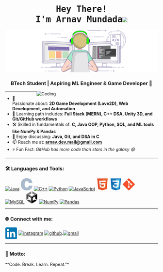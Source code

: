 


<h1 align="center">
  <samp>Hey There!</samp><br/>
  <samp><strong>I'm Arnav Mundada<img src="https://media.giphy.com/media/hvRJCLFzcasrR4ia7z/giphy.gif" width="40px"/></strong></samp>
</h1>


<a href="https://github.com/ArnavM21git" target="_blank">
  <img src="https://raw.githubusercontent.com/ArnavM21git/ArnavM21git/main/img.gif" alt="Arnav Banner" />
</a>

<h3 align="center">BTech Student | Aspiring ML Engineer & Game Developer 🚀</h3>





<img align="right" alt="Coding" width="400" src="https://cdn.dribbble.com/users/1162077/screenshots/3848914/programmer.gif" />



---

- 🔭 Passionate about: **2D Game Development (Love2D), Web Development, and Automation**
- 🌱 Learning path includes: **Full Stack (MERN), C++ DSA, Unity 3D, and Git/GitHub workflows**
- 🛠️ Skilled in fundamentals of: **C, Java OOP, Python, SQL, and ML tools like NumPy & Pandas**
- 💬 Enjoy discussing: **Java, Git, and DSA in C**
- 📫 Reach me at: **arnav.dev.mail@gmail.com**
- ⚡ Fun Fact: *GitHub has more code than stars in the galaxy 😄*
---



<h3 align="left">🛠️ Languages and Tools:</h3>
<p align="left">
  <a href="#"><img src="https://techstack-generator.vercel.app/java-icon.svg" alt="Java" width="40" height="40"/></a>
  <a href="#"><img src="https://raw.githubusercontent.com/devicons/devicon/master/icons/c/c-original.svg" alt="C" width="40" height="40"/></a>
  <a href="#"><img src="https://techstack-generator.vercel.app/cpp-icon.svg" alt="C++" width="40" height="40"/></a>
  <a href="#"><img src="https://techstack-generator.vercel.app/python-icon.svg" alt="Python" width="40" height="40"/></a>
<a href="#"><img src="https://techstack-generator.vercel.app/js-icon.svg" alt="JavaScript" width="40" height="40"/></a>
  <a href="#"><img src="https://raw.githubusercontent.com/devicons/devicon/master/icons/html5/html5-original.svg" alt="HTML5" width="40" height="40"/></a>
  <a href="#"><img src="https://raw.githubusercontent.com/devicons/devicon/master/icons/css3/css3-original.svg" alt="CSS3" width="40" height="40"/></a>
  <a href="#"><img src="https://raw.githubusercontent.com/devicons/devicon/master/icons/git/git-original.svg" alt="Git" width="40" height="40"/></a>
<br/>
  <a href="#"><img src="https://techstack-generator.vercel.app/mysql-icon.svg" alt="MySQL" width="40" height="40"/></a>
  <a href="#"><img src="https://raw.githubusercontent.com/devicons/devicon/master/icons/unity/unity-original.svg" width="40" height="40" /></a>
  <a href="#"><img src="https://numpy.org/images/logo.svg" alt="NumPy" width="40" height="40"/></a>
  <a href="#"><img src="https://pandas.pydata.org/static/img/pandas_mark.svg" alt="Pandas" width="40" height="40"/></a>
</p>


---
<h3 align="left">🌐 Connect with me:</h3>
<p align="left">
<a href="https://www.linkedin.com/in/arnav-mundada-5698b1328" target="blank"><img align="center" src="https://raw.githubusercontent.com/devicons/devicon/master/icons/linkedin/linkedin-original.svg" alt="linkedin" height="40" width="40" /></a>
<a href="https://instagram.com/arnav_m21" target="blank"><img align="center" src="https://raw.githubusercontent.com/rahuldkjain/github-profile-readme-generator/master/src/images/icons/Social/instagram.svg" alt="instagram" height="40" width="40" /></a>
<a href="https://github.com/ArnavM21git" target="blank">
  <img align="center" src="https://raw.githubusercontent.com/rahuldkjain/github-profile-readme-generator/master/src/images/icons/Social/github.svg" alt="github" height="40" width="40" />
</a>
<a href="mailto:arnav.dev.mail@gmail.com"><img align="center" src="https://upload.wikimedia.org/wikipedia/commons/4/4e/Gmail_Icon.png" alt="gmail" height="40" width="40" /></a>
</p>

---



<h3 align="left">🎯 Motto:</h3>
*“Code. Break. Learn. Repeat.”*

